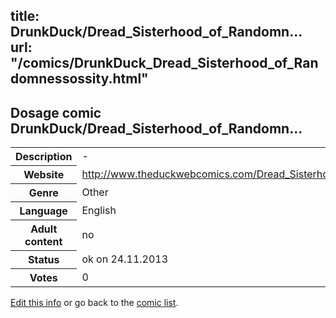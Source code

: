 title: DrunkDuck/Dread_Sisterhood_of_Randomn...
url: "/comics/DrunkDuck_Dread_Sisterhood_of_Randomnessossity.html"
---
Dosage comic DrunkDuck/Dread_Sisterhood_of_Randomn...
-----------------------------------------

<p id="msg"></p>
<script type="text/javascript">
if (window.location.search === '?edit_info_mail=sent_ok') {
  var elem = document.getElementById("msg");
  elem.innerHTML = 'Edited information sucessfully sent for review, which is usually done daily. Thanks!';
  elem.className = 'ok';
}
</script>
<table class="comicinfo">
<tr>
<th>Description</th><td>-</td>
</tr>
<tr>
<th>Website</th><td><a href="http://www.theduckwebcomics.com/Dread_Sisterhood_of_Randomnessossity/">http://www.theduckwebcomics.com/Dread_Sisterhood_of_Randomnessossity/</a></td>
</tr>
<tr>
<th>Genre</th><td>Other</td>
</tr>
<tr>
<th>Language</th><td>English</td>
</tr>
<tr>
<th>Adult content</th><td>no</td>
</tr>
<tr>
<th>Status</th><td>ok on 24.11.2013</td>
</tr>
<tr>
<th>Votes</th><td>0</td>
</tr>
</table>

[Edit this info](DrunkDuck_Dread_Sisterhood_of_Randomnessossity_edit.html) or go back to the [comic list](../comic-index.html).
